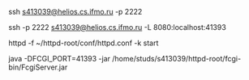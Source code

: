 ssh s413039@helios.cs.ifmo.ru -p 2222  

ssh -p 2222 s413039@helios.cs.ifmo.ru -L 8080:localhost:41393  

httpd -f ~/httpd-root/conf/httpd.conf -k start  

java -DFCGI_PORT=41393 -jar /home/studs/s413039/httpd-root/fcgi-bin/FcgiServer.jar  


